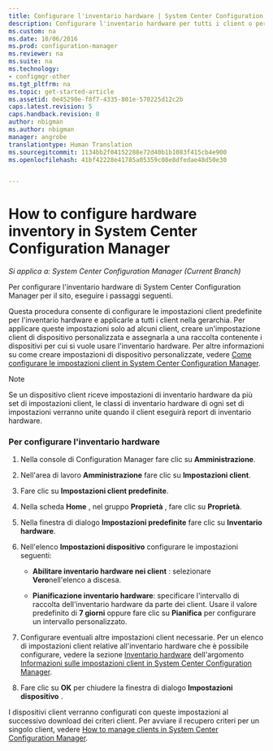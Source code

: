 ```yaml
---
title: Configurare l'inventario hardware | System Center Configuration Manager
description: Configurare l'inventario hardware per tutti i client o per una raccolta in System Center Configuration Manager.
ms.custom: na
ms.date: 10/06/2016
ms.prod: configuration-manager
ms.reviewer: na
ms.suite: na
ms.technology:
- configmgr-other
ms.tgt_pltfrm: na
ms.topic: get-started-article
ms.assetid: 0e45290e-f8f7-4335-801e-570225d12c2b
caps.latest.revision: 5
caps.handback.revision: 0
author: nbigman
ms.author: nbigman
manager: angrobe
translationtype: Human Translation
ms.sourcegitcommit: 1134bb2f04152288e72d40b1b1083f415cb4e900
ms.openlocfilehash: 41bf42228e41785a05359c08e8dfedae48d50e30


---
```

# <a name="how-to-configure-hardware-inventory-in-system-center-configuration-manager"></a>How to configure hardware inventory in System Center Configuration Manager

*Si applica a: System Center Configuration Manager (Current Branch)*

Per configurare l'inventario hardware di System Center Configuration Manager per il sito, eseguire i passaggi seguenti.  

 Questa procedura consente di configurare le impostazioni client predefinite per l'inventario hardware e applicarle a tutti i client nella gerarchia. Per applicare queste impostazioni solo ad alcuni client, creare un'impostazione client di dispositivo personalizzata e assegnarla a una raccolta contenente i dispositivi per cui si vuole usare l'inventario hardware. Per altre informazioni su come creare impostazioni di dispositivo personalizzate, vedere [Come configurare le impostazioni client in System Center Configuration Manager](../../../../core/clients/deploy/configure-client-settings.md).  

> [!NOTE]  
>  Se un dispositivo client riceve impostazioni di inventario hardware da più set di impostazioni client, le classi di inventario hardware di ogni set di impostazioni verranno unite quando il client eseguirà report di inventario hardware.  

### <a name="to-configure-hardware-inventory"></a>Per configurare l'inventario hardware  

1.  Nella console di Configuration Manager fare clic su **Amministrazione**.  

2.  Nell'area di lavoro **Amministrazione** fare clic su **Impostazioni client**.  

3.  Fare clic su **Impostazioni client predefinite**.  

4.  Nella scheda **Home** , nel gruppo **Proprietà** , fare clic su **Proprietà**.  

5.  Nella finestra di dialogo **Impostazioni predefinite** fare clic su **Inventario hardware**.  

6.  Nell'elenco **Impostazioni dispositivo** configurare le impostazioni seguenti:  

    -   **Abilitare inventario hardware nei client** : selezionare **Vero**nell'elenco a discesa.  

    -   **Pianificazione inventario hardware**: specificare l'intervallo di raccolta dell'inventario hardware da parte dei client. Usare il valore predefinito di **7 giorni** oppure fare clic su **Pianifica** per configurare un intervallo personalizzato.  

7.  Configurare eventuali altre impostazioni client necessarie. Per un elenco di impostazioni client relative all'inventario hardware che è possibile configurare, vedere la sezione [Inventario hardware](../../../../core/clients/deploy/about-client-settings.md#BKMK_HardwareInventoryDeviceSettings) dell'argomento [Informazioni sulle impostazioni client in System Center Configuration Manager](../../../../core/clients/deploy/about-client-settings.md).  

8.  Fare clic su **OK** per chiudere la finestra di dialogo **Impostazioni dispositivo** .  

 I dispositivi client verranno configurati con queste impostazioni al successivo download dei criteri client. Per avviare il recupero criteri per un singolo client, vedere [How to manage clients in System Center Configuration Manager](../../../../core/clients/manage/manage-clients.md).  



<!--HONumber=Nov16_HO1-->


